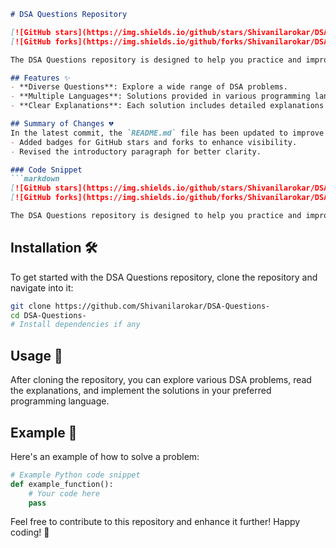 ```markdown
# DSA Questions Repository

[![GitHub stars](https://img.shields.io/github/stars/Shivanilarokar/DSA-Questions-?style=social)](https://github.com/Shivanilarokar/DSA-Questions-/stargazers) 
[![GitHub forks](https://img.shields.io/github/forks/Shivanilarokar/DSA-Questions-?style=social)](https://github.com/Shivanilarokar/DSA-Questions-/network)

The DSA Questions repository is designed to help you practice and improve your coding abilities through a variety of data structures and algorithms (DSA) questions.

## Features ✨
- **Diverse Questions**: Explore a wide range of DSA problems.
- **Multiple Languages**: Solutions provided in various programming languages.
- **Clear Explanations**: Each solution includes detailed explanations for better understanding.

## Summary of Changes 💔
In the latest commit, the `README.md` file has been updated to improve clarity and conciseness. The following changes were made:
- Added badges for GitHub stars and forks to enhance visibility.
- Revised the introductory paragraph for better clarity.

### Code Snippet
```markdown
[![GitHub stars](https://img.shields.io/github/stars/Shivanilarokar/DSA-Questions-?style=social)](https://github.com/Shivanilarokar/DSA-Questions-/stargazers) 
[![GitHub forks](https://img.shields.io/github/forks/Shivanilarokar/DSA-Questions-?style=social)](https://github.com/Shivanilarokar/DSA-Questions-/network)

The DSA Questions repository is designed to help you practice and improve your coding abilities through a variety of data structures and algorithms (DSA) questions.
```

## Installation 🛠️
To get started with the DSA Questions repository, clone the repository and navigate into it:
```bash
git clone https://github.com/Shivanilarokar/DSA-Questions-
cd DSA-Questions-
# Install dependencies if any
```

## Usage 📖
After cloning the repository, you can explore various DSA problems, read the explanations, and implement the solutions in your preferred programming language.

## Example 🤖
Here's an example of how to solve a problem:
```python
# Example Python code snippet
def example_function():
    # Your code here
    pass
```

Feel free to contribute to this repository and enhance it further! Happy coding! 🎉
```